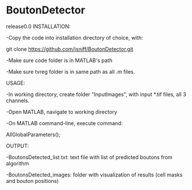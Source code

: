 BoutonDetector
==============
release0.0
INSTALLATION:

-Copy the code into installation directory of choice, with:

git clone https://github.com/jsniff/BoutonDetector.git

-Make sure code folder is in MATLAB's path

-Make sure tvreg folder is in same path as all .m files.


USAGE:

-In working directory, create folder "InputImages", with input *.tif files, all 3 channels.

-Open MATLAB, navigate to working directory

-On MATLAB command-line, execute command:

AllGlobalParameters();

OUTPUT:

-BoutonsDetected_list.txt: text file with list of predicted boutons from algorithm

-BoutonsDetected_images: folder with visualization of results (cell masks and bouton positions)







